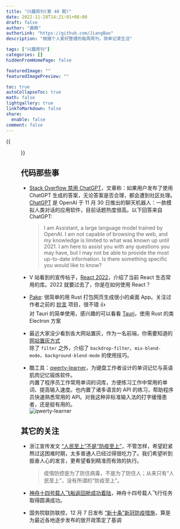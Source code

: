 ```yaml
---
title: "兴趣周刊(第 40 期)"
date: 2022-11-28T14:21:01+08:00
draft: false
author: "酱鲍"
authorLink: "https://github.com/JiangBao"
description: "根据个人爱好整理的每周周刊，简单记录生活"

tags: ["兴趣周刊"]
categories: []
hiddenFromHomePage: false

featuredImage: ""
featuredImagePreview: ""

toc: true
autoCollapseToc: true
math: false
lightgallery: true
linkToMarkdown: false
share:
  enable: false
comment: false
---
```

{{<figure src="https://jiangbao-1258001083.cos.ap-shanghai.myqcloud.com/20221130snow.jpg" title="2022 年冬，杭州初雪" >}}

<!--more-->

## 代码那些事
* [Stack Overflow 禁用 ChatGPT](https://meta.stackoverflow.com/questions/421831/temporary-policy-chatgpt-is-banned)，文章称：如果用户发布了使用 ChatGPT 生成的答案，无论答案是否合理，都会遭到社区处理。  
[ChatGPT](https://openai.com/blog/chatgpt/) 是 OpenAI 于 11 月 30 日推出的聊天机器人：一款模拟人类对话的应用软件，目前话题热度很高。以下回答来自 ChatGPT:  
  > I am Assistant, a large language model trained by OpenAI. I am not capable of browsing the web, and my knowledge is limited to what was known up until 2021. I am here to assist you with any questions you may have, but I may not be able to provide the most up-to-date information. Is there something specific you would like to know?

* V 站看到的宣传帖子，[React 2022](https://blog.esonwong.com/react-2022/)，介绍了当前 React 生态常用的库。2022 就要过去了，你是在如何使用 React？

* [Pake](https://github.com/tw93/Pake): 很简单的用 Rust 打包网页生成很小的桌面 App。关注过作者之前的 [妙言](https://github.com/tw93/MiaoYan) 项目，很不错 👍    
对 Tauri 的简单使用，感兴趣的可以看看 [Tauri](https://tauri.app/)，使用 Rust 的类 Electron 方案

* 最近大家没少看到各大网站置灰，作为一名前端，你需要知道的[网站置灰方式](https://mp.weixin.qq.com/s/pwXyZ-MAemaBhlPC6KM0hA)  
除了 `filter` 之外，介绍了 `backdrop-filter`、`mix-blend-mode`、`background-blend-mode` 的使用技巧。

* 酷工具：[qwerty-learner](https://github.com/Kaiyiwing/qwerty-learner)，为键盘工作者设计的单词记忆与英语肌肉记忆锻炼软件。  
内置了程序员工作常用单词的词库，方便练习工作中常用的单词、提高输入速度。也内置了诸多语言的 API 的练习，帮助程序员快速熟悉常用的 API。对我这种非标准输入法的打字缓慢患者，还是挺有用的。  
![qwerty-learner](https://github.com/Kaiyiwing/qwerty-learner/raw/master/docs/coder.png)

## 其它的关注
* 浙江宣传发文 [“人民至上”不是“防疫至上”](https://mp.weixin.qq.com/s/Inz_kORneG7QyEttAXnZzg)，不管怎样，希望赶紧熬过这困难时期，太多普通人已经过得很吃力了。我们希望听到振奋人心的发言，更希望看到精准而有效的执行。  
  > 疫情防控是为了防住病毒，不是为了防住人；从来只有“人民至上”，没有所谓的“防疫至上”。

* [神舟十四号载人飞船返回舱成功着陆](https://content-static.cctvnews.cctv.com/snow-book/index.html?toc_style_id=feeds_default&share_to=copy_url&item_id=18098103465424700077&track_id=72DF4306-644C-4104-ABC1-1E4CB38EFDF9_691850637368)，神舟十四号载人飞行任务取得圆满成功。

* 国务院联防联控，12 月 7 日发布 [“新十条”新冠防疫措施](http://www.gov.cn/fuwu/2022-12/07/content_5730470.htm)，算是为最近各地逐步发布的放开政策定了基调
